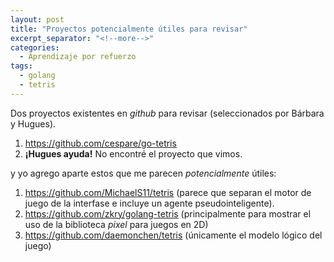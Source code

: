```yaml
---
layout: post
title: "Proyectos potencialmente útiles para revisar"
excerpt_separator: "<!--more-->"
categories:
  - Aprendizaje por refuerzo
tags:
  - golang
  - tetris
---
```


Dos proyectos existentes en *github* para revisar (seleccionados por Bárbara y Hugues).

1. https://github.com/cespare/go-tetris
2. **¡Hugues ayuda!** No encontré el proyecto que vimos.

y yo agrego aparte estos que me parecen *potencialmente* útiles:

1. https://github.com/MichaelS11/tetris  (parece que separan el motor de juego de la interfase e incluye un agente pseudointeligente).
2. https://github.com/zkry/golang-tetris (principalmente para mostrar el uso de la biblioteca *pixel* para juegos en 2D)
3. https://github.com/daemonchen/tetris (únicamente el modelo lógico del juego)
